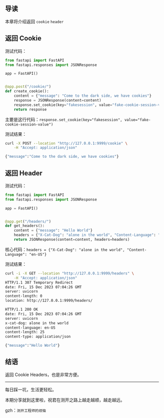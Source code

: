 ## 导读

本章将介绍返回 `cookie` `header`

## 返回 Cookie

测试代码：
```python
from fastapi import FastAPI
from fastapi.responses import JSONResponse

app = FastAPI()


@app.post("/cookie/")
def create_cookie():
    content = {"message": "Come to the dark side, we have cookies"}
    response = JSONResponse(content=content)
    response.set_cookie(key="fakesession", value="fake-cookie-session-value")
    return response

```

主要是这行代码：`response.set_cookie(key="fakesession", value="fake-cookie-session-value")`

测试结果：
```bash
curl -X POST --location "http://127.0.0.1:9999/cookie" \
    -H "Accept: application/json"

{"message":"Come to the dark side, we have cookies"}
```

## 返回 Header

测试代码：
```python
from fastapi import FastAPI
from fastapi.responses import JSONResponse

app = FastAPI()


@app.get("/headers/")
def get_headers():
    content = {"message": "Hello World"}
    headers = {"X-Cat-Dog": "alone in the world", "Content-Language": "en-US"}
    return JSONResponse(content=content, headers=headers)
```

核心代码：`headers = {"X-Cat-Dog": "alone in the world", "Content-Language": "en-US"}`

测试结果：
```bash
curl -i -X GET --location "http://127.0.0.1:9999/headers" \
    -H "Accept: application/json"
HTTP/1.1 307 Temporary Redirect
date: Fri, 15 Dec 2023 07:04:26 GMT
server: uvicorn
content-length: 0
location: http://127.0.0.1:9999/headers/

HTTP/1.1 200 OK
date: Fri, 15 Dec 2023 07:04:26 GMT
server: uvicorn
x-cat-dog: alone in the world
content-language: en-US
content-length: 25
content-type: application/json

{"message":"Hello World"}
```



## 结语

返回 Cookie Headers，也是非常方便。

***

每日踩一坑，生活更轻松。

本期分享就到这里啦，祝君在测开之路上越走越顺，越走越远。

gzh：`测开工程师的烦恼`